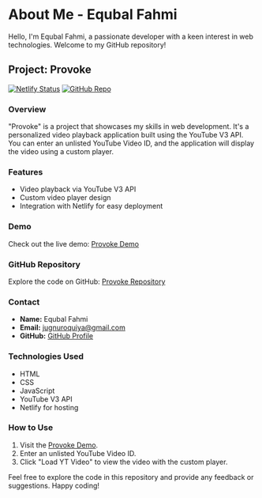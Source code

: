 # About Me - Equbal Fahmi

Hello, I'm Equbal Fahmi, a passionate developer with a keen interest in web technologies. Welcome to my GitHub repository!

## Project: Provoke

[![Netlify Status](https://api.netlify.com/api/v1/badges/65769e17648ed7338a177173/musical-malasada-e2da72)](https://65769e17648ed7338a177173--musical-malasada-e2da72.netlify.app/)
[![GitHub Repo](https://img.shields.io/badge/GitHub-Repository-green.svg)](https://github.com/fahmiequbal/Provoke)

### Overview

"Provoke" is a project that showcases my skills in web development. It's a personalized video playback application built using the YouTube V3 API. You can enter an unlisted YouTube Video ID, and the application will display the video using a custom player.

### Features

- Video playback via YouTube V3 API
- Custom video player design
- Integration with Netlify for easy deployment

### Demo

Check out the live demo: [Provoke Demo](https://65769e17648ed7338a177173--musical-malasada-e2da72.netlify.app/)

### GitHub Repository

Explore the code on GitHub: [Provoke Repository](https://github.com/fahmiequbal/Provoke)

### Contact

- **Name:** Equbal Fahmi
- **Email:** jugnuroquiya@gmail.com
- **GitHub:** [GitHub Profile](https://github.com/fahmiequbal)

### Technologies Used

- HTML
- CSS
- JavaScript
- YouTube V3 API
- Netlify for hosting

### How to Use

1. Visit the [Provoke Demo](https://65769e17648ed7338a177173--musical-malasada-e2da72.netlify.app/).
2. Enter an unlisted YouTube Video ID.
3. Click "Load YT Video" to view the video with the custom player.

Feel free to explore the code in this repository and provide any feedback or suggestions. Happy coding!
